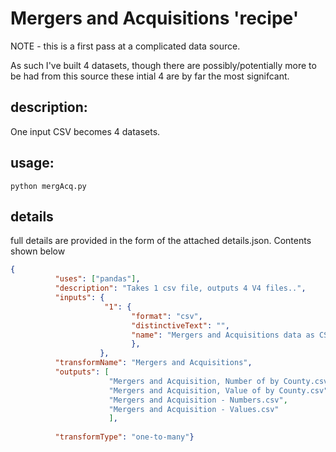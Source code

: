 # Mergers and Acquisitions 'recipe'


NOTE - this is a first pass at a complicated data source. 

As such I've built 4 datasets, though there are possibly/potentially more to be had from this source these intial 4 are by far the
most signifcant.


## description:
One input CSV becomes 4 datasets.


## usage: 
```python mergAcq.py```

## details
full details are provided in the form of the attached details.json. Contents shown below

```json
{
          "uses": ["pandas"],
          "description": "Takes 1 csv file, outputs 4 V4 files..",
          "inputs": {
                     "1": {
                           "format": "csv",
                           "distinctiveText": "",
                           "name": "Mergers and Acquisitions data as CSV."
                           },
                    },
          "transformName": "Mergers and Acquisitions",
          "outputs": [
                      "Mergers and Acquisition, Number of by County.csv",
                      "Mergers and Acquisition, Value of by County.csv",
                      "Mergers and Acquisition - Numbers.csv",
                      "Mergers and Acquisition - Values.csv"
                      ],
                      
          "transformType": "one-to-many"}
```

